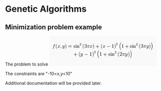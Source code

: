 # Genetic Algorithms
## Minimization problem example

The problem to solve
![The Problem](./src/assgmnt.png)

The constraints are "-10<x,y<10"

Additional documentation will be provided later.
